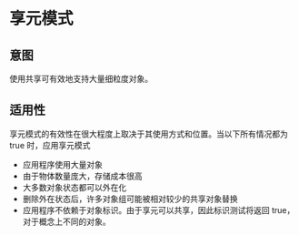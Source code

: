 ﻿# 享元模式

## 意图
使用共享可有效地支持大量细粒度对象。

## 适用性
享元模式的有效性在很大程度上取决于其使用方式和位置。当以下所有情况都为 true 时，应用享元模式
   
- 应用程序使用大量对象
- 由于物体数量庞大，存储成本很高
- 大多数对象状态都可以外在化
- 删除外在状态后，许多对象组可能被相对较少的共享对象替换
- 应用程序不依赖于对象标识。由于享元可以共享，因此标识测试将返回 true，对于概念上不同的对象。